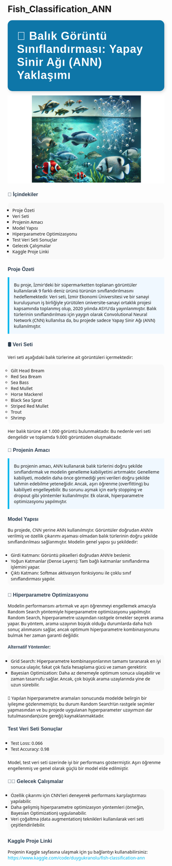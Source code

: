 # Fish_Classification_ANN

<div class="alert alert-block" style="background-color: #0e76a8; padding: 30px; border-radius: 15px; box-shadow: 3px 3px 10px rgba(0,0,0,0.15);">
  <span style="color: #fff; font-weight: bold; font-size: 36px; font-family: 'Arial Black', sans-serif; letter-spacing: 1px;">
    <b>🎣 Balık Görüntü Sınıflandırması: Yapay Sinir Ağı (ANN) Yaklaşımı</b>
  </span>
</div>

![](fish_image.png)


<h3 style="color: #2c3e50; font-family: Verdana, sans-serif;">📑 İçindekiler</h3>
<ul style="background-color: #f9f9f9; padding: 15px; border-radius: 10px; font-family: 'Segoe UI', sans-serif; list-style-type: square;">
  <li>Proje Özeti</li>
  <li>Veri Seti</li>
  <li>Projenin Amacı</li>
  <li>Model Yapısı</li>
  <li>Hiperparametre Optimizasyonu</li>
  <li>Test Veri Seti Sonuçlar</li>
  <li>Gelecek Çalışmalar</li>
  <li>Kaggle Proje Linki</li>
</ul>

<h3 style="color: #2c3e50; font-family: Verdana, sans-serif;">Proje Özeti</h3>
<p style="background-color: #f0f8ff; padding: 15px; border-left: 5px solid #00b7eb; font-family: 'Segoe UI', sans-serif;">
Bu proje, İzmir'deki bir süpermarketten toplanan görüntüler kullanılarak 9 farklı deniz ürünü türünün sınıflandırılmasını hedeflemektedir. Veri seti, İzmir Ekonomi Üniversitesi ve bir sanayi kuruluşunun iş birliğiyle yürütülen üniversite-sanayi ortaklık projesi kapsamında toplanmış olup, 2020 yılında ASYU'da yayınlanmıştır. Balık türlerinin sınıflandırılması için yaygın olarak Convolutional Neural Network (CNN) kullanılsa da, bu projede sadece Yapay Sinir Ağı (ANN) kullanılmıştır.
</p>

<h3 style="color: #2c3e50; font-family: Verdana, sans-serif;">🛢️ Veri Seti  </h3>
<p style="font-family: 'Segoe UI', sans-serif;">Veri seti aşağıdaki balık türlerine ait görüntüleri içermektedir:</p>
<ul style="background-color: #f9f9f9; padding: 10px; border-radius: 10px; font-family: 'Segoe UI', sans-serif; list-style-type: circle;">
  <li>Gilt Head Bream</li>
  <li>Red Sea Bream</li>
  <li>Sea Bass</li>
  <li>Red Mullet</li>
  <li>Horse Mackerel</li>
  <li>Black Sea Sprat</li>
  <li>Striped Red Mullet</li>
  <li>Trout</li>
  <li>Shrimp</li>
</ul>
<p style="font-family: 'Segoe UI', sans-serif;">Her balık türüne ait 1.000 görüntü bulunmaktadır. Bu nedenle veri seti dengelidir ve toplamda 9.000 görüntüden oluşmaktadır.</p>

<h3 style="color: #2c3e50; font-family: Verdana, sans-serif;">🎯 Projenin Amacı</h3>
<p style="background-color: #f0f8ff; padding: 15px; border-left: 5px solid #00b7eb; font-family: 'Segoe UI', sans-serif;">
Bu projenin amacı, ANN kullanarak balık türlerini doğru şekilde sınıflandırmak ve modelin genelleme kabiliyetini artırmaktır. Genelleme kabiliyeti, modelin daha önce görmediği yeni verileri doğru şekilde tahmin edebilme yeteneğidir. Ancak, aşırı öğrenme (overfitting) bu kabiliyeti engelleyebilir. Bu sorunu aşmak için early stopping ve dropout gibi yöntemler kullanılmıştır. Ek olarak, hiperparametre optimizasyonu yapılmıştır.
</p>

<h3 style="color: #2c3e50; font-family: Verdana, sans-serif;">Model Yapısı</h3>
<p style="font-family: 'Segoe UI', sans-serif;">Bu projede, CNN yerine ANN kullanılmıştır. Görüntüler doğrudan ANN'e verilmiş ve özellik çıkarımı aşaması olmadan balık türlerinin doğru şekilde sınıflandırılması sağlanmıştır. Modelin genel yapısı şu şekildedir:</p>
<ul style="background-color: #f9f9f9; padding: 10px; border-radius: 10px; font-family: 'Segoe UI', sans-serif; list-style-type: disc;">
  <li>Girdi Katmanı: Görüntü pikselleri doğrudan ANN'e beslenir.</li>
  <li>Yoğun Katmanlar (Dense Layers): Tam bağlı katmanlar sınıflandırma işlemini yapar.</li>
  <li>Çıktı Katmanı: Softmax aktivasyon fonksiyonu ile çoklu sınıf sınıflandırması yapılır.</li>
</ul>

<h3 style="color: #2c3e50; font-family: Verdana, sans-serif;">🚀 Hiperparametre Optimizasyonu</h3>
<p style="font-family: 'Segoe UI', sans-serif;">Modelin performansını artırmak ve aşırı öğrenmeyi engellemek amacıyla Random Search yöntemiyle hiperparametre optimizasyonu yapılmıştır. Random Search, hiperparametre uzayından rastgele örnekler seçerek arama yapar. Bu yöntem, arama uzayının büyük olduğu durumlarda daha hızlı sonuç alınmasını sağlar, ancak optimum hiperparametre kombinasyonunu bulmak her zaman garanti değildir.</p>

<h4 style="color: #2c3e50; font-family: Verdana, sans-serif;">Alternatif Yöntemler:</h4>
<ul style="background-color: #f9f9f9; padding: 10px; border-radius: 10px; font-family: 'Segoe UI', sans-serif; list-style-type: square;">
  <li>Grid Search: Hiperparametre kombinasyonlarının tamamı taranarak en iyi sonuca ulaşılır, fakat çok fazla hesaplama gücü ve zaman gerektirir.</li>
  <li>Bayesian Optimization: Daha az denemeyle optimum sonuca ulaşabilir ve zaman tasarrufu sağlar. Ancak, çok büyük arama uzaylarında yine de uzun sürebilir.</li>
</ul>
<p style="font-family: 'Segoe UI', sans-serif;">📌 Yapılan hiperparametre aramaları sonucunda modelde belirgin bir iyileşme gözlenmemiştir, bu durum Random Search’ün rastgele seçimler yapmasından ve bu projede uygulanan hyperparameter uzayımızın dar tutulmasından(süre gereği) kaynaklanmaktadır.</p>

<h3 style="color: #2c3e50; font-family: Verdana, sans-serif;">Test Veri Seti Sonuçlar</h3>
<ul style="background-color: #f9f9f9; padding: 10px; border-radius: 10px; font-family: 'Segoe UI', sans-serif; list-style-type: square;">
  <li>Test Loss: 0.066 </li>
  <li>Test Accuracy: 0.98 </li>
</ul>
<p style="font-family: 'Segoe UI', sans-serif;">Model, test veri seti üzerinde iyi bir performans göstermiştir. Aşırı öğrenme engellenmiş ve genel olarak güçlü bir model elde edilmiştir.</p>

<h3 style="color: #2c3e50; font-family: Verdana, sans-serif;">👩‍💻 Gelecek Çalışmalar </h3>
<ul style="background-color: #f9f9f9; padding: 10px; border-radius: 10px; font-family: 'Segoe UI', sans-serif; list-style-type: square;">
  <li>Özellik çıkarımı için CNN'leri deneyerek performans karşılaştırması yapılabilir.</li>
  <li>Daha gelişmiş hiperparametre optimizasyon yöntemleri (örneğin, Bayesian Optimization) uygulanabilir.</li>
  <li>Veri çoğaltma (data augmentation) teknikleri kullanılarak veri seti çeşitlendirilebilir.</li>
</ul>

<h3 style="color: #2c3e50; font-family: Verdana, sans-serif;">Kaggle Proje Linki</h3>
<p style="font-family: 'Segoe UI', sans-serif;">Projenin Kaggle sayfasına ulaşmak için şu bağlantıyı kullanabilirsiniz: <a href="https://www.kaggle.com/code/duygukranolu/fish-classification-ann" style="color: #00b7eb; text-decoration: none;"> https://www.kaggle.com/code/duygukranolu/fish-classification-ann </a></p>
